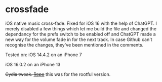 # crossfade
iOS native music cross-fade. Fixed for iOS 16 with the help of ChatGPT. I merely disabled a few things which let me build the file and changed the dependancy for the prefs switch to be enabled off and ChatGPT made a new way for the volume fade in for the next track. In case Github can't recognise the changes, they've been mentioned in the comments.

Tested on:
iOS 14.4.2 on an iPhone 7

iOS 16.0.2 on an iPhone 13

~~Cydia tweak. [Repo](https://h6nry.github.io/repo/)~~ this was for the rootful version.

